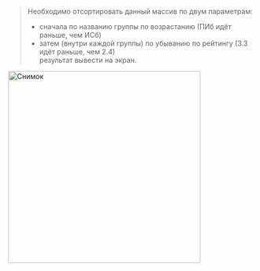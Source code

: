 > Необходимо отсортировать данный массив по двум параметрам:  
> - сначала по названию группы по возрастанию (ПИб идёт раньше, чем ИСб)  
> - затем (внутри каждой группы) по убыванию по рейтингу (3.3 идёт раньше, чем 2.4)  
> результат вывести на экран.






<img width="390" alt="Снимок" src="https://user-images.githubusercontent.com/79165005/192165894-d5108dba-64f6-4634-ae96-b98e00e11a59.PNG">

